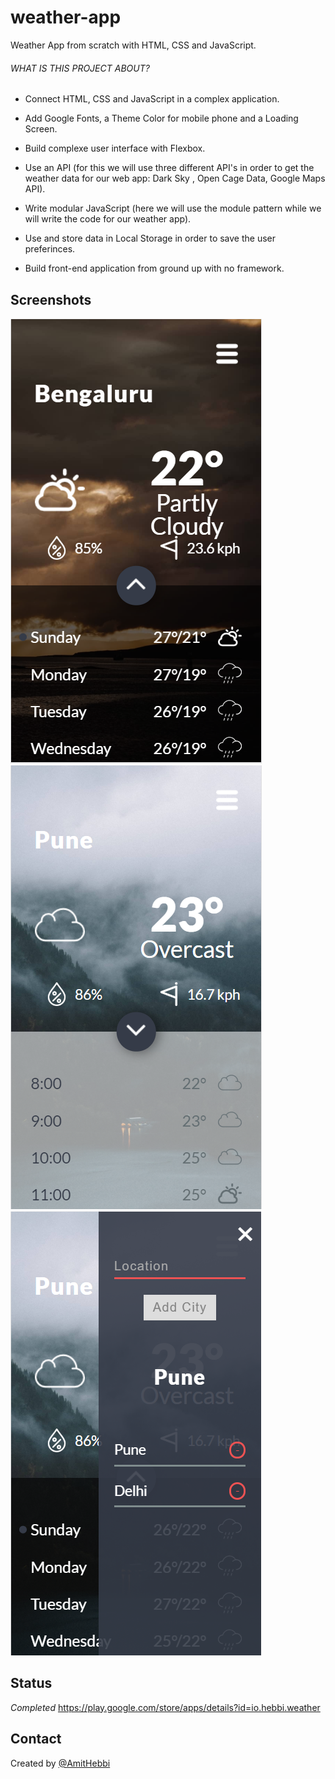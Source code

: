 # weather-app
Weather App from scratch with HTML, CSS and JavaScript.


###### WHAT IS THIS PROJECT ABOUT?

- Connect HTML, CSS and JavaScript in a complex application.

- Add Google Fonts, a Theme Color for mobile phone and a Loading Screen.

- Build complexe user interface with Flexbox.

- Use an API (for this we will use three different API's in order to get the weather data for our web app: Dark Sky , Open Cage Data, Google Maps API).

- Write modular JavaScript (here we will use the module pattern while we will write the code for our weather app).

- Use and store data in Local Storage in order to save the user preferinces.

- Build front-end application from ground up with no framework.

## Screenshots
![daily-view](./design/daily-view.png "Daily View")
![hourly-view](./design/hourly-view.png "Hourly View")
![menu-view](./design/menu-view.png "Menu View")

## Status
_Completed_
https://play.google.com/store/apps/details?id=io.hebbi.weather

## Contact
Created by [@AmitHebbi](https://github.com/AmitHebbi)

